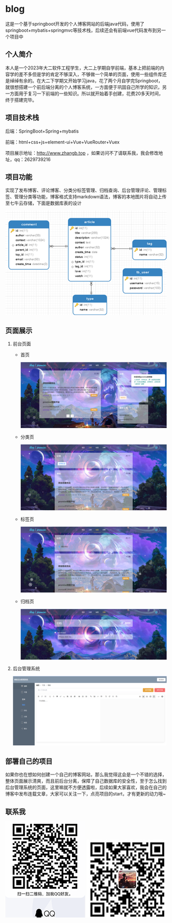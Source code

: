 # blog

这是一个基于springboot开发的个人博客网站的后端java代码，使用了springboot+mybatis+springmvc等技术栈，后续还会有前端vue代码发布到另一个项目中

## 个人简介

本人是一个2023年大二软件工程学生，大二上学期自学前端，基本上把前端的内容学的差不多但是学的肯定不够深入，不够做一个简单的页面，使用一些组件库还是绰绰有余的。在大二下学期又开始学习java，花了两个月自学完Springboot，就很想搭建一个前后端分离的个人博客系统，一方面便于巩固自己所学的知识，另一方面用于复习一下前端的一些知识。所以就开始着手创建，花费20多天时间，终于搭建完毕。

## 项目技术栈

后端：SpringBoot+Spring+mybatis

前端：html+css+js+element-ui+Vue+VueRouter+Vuex

项目展示地址：http://www.zhangb.top ，如果访问不了请联系我，我会修改地址，qq：2629739216

## 项目功能

实现了发布博客、评论博客、分类分标签管理、归档查询、后台管理评论、管理标签、管理分类等功能，博客格式支持markdown语法，博客的本地图片将自动上传至七牛云存储，下面是数据库表的设计

![database](https://github.com/zhangb-top/blog/blob/main/img/sql.png)

## 页面展示

1. 前台页面

   - 首页

     ![index](https://github.com/zhangb-top/blog/blob/main/img/index.png)

   - 分类页

     ![type](https://github.com/zhangb-top/blog/blob/main/img/type.png)

   - 标签页

     ![tag](https://github.com/zhangb-top/blog/blob/main/img/tag.png)

   - 归档页

     ![archive](https://github.com/zhangb-top/blog/blob/main/img/archive.png)

2. 后台管理系统

   ![archive](https://github.com/zhangb-top/blog/blob/main/img/add.png)

## 部署自己的项目

如果你也在想如何创建一个自己的博客网站，那么我觉得这会是一个不错的选择，整体页面展示清爽，而且前后台分离，保障了自己数据库的安全性，至于怎么找到后台管理系统的页面，这里嘛就不方便透露啦，后续如果大家喜欢，我会在自己的博客中发布连载文章，大家可以关注一下，点亮项目的start，才有更新的动力哦~

## 联系我

![qq](https://github.com/zhangb-top/blog/blob/main/img/qq.png)      ![weixin](https://github.com/zhangb-top/blog/blob/main/img/weixin.png)
